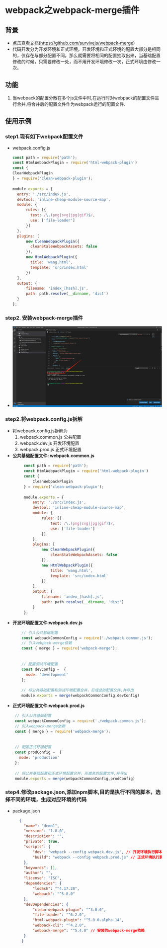 # webpack之webpack-merge插件
## 背景
+ [点击查看文档](https://github.com/survivejs/webpack-merge)(https://github.com/survivejs/webpack-merge)
+ 代码开发分为开发环境和正式环境，开发环境和正式环境的配置大部分是相同的，仅存在与部分配置不同。那么就需要将相同的配置抽取出来，当基础配置修改的时候，只需要修改一处，而不用开发环境修改一次，正式环境由修改一次。
## 功能
1. 当webpack的配置分散在多个js文件中时,在运行时对webpack的配置文件进行合并,将合并后的配置文件作为webpack运行的配置文件.
## 使用示例
### step1.现有如下webpack配置文件
+ webpack.config.js
    ```js
    const path = require('path');
    const HtmlWebpackPlugin = require('html-webpack-plugin')
    const {
    CleanWebpackPlugin
    } = require('clean-webpack-plugin');

    module.exports = {
      entry: './src/index.js',
      devtool: 'inline-cheap-module-source-map',
      module: {
          rules: [{
            test: /\.(png|svg|jpg|gif)$/,
            use: ['file-loader']
          }]
      },
      plugins: [
          new CleanWebpackPlugin({
            cleanStaleWebpackAssets: false
          }),
          new HtmlWebpackPlugin({
            title: 'wang.html',
            template: 'src/index.html'
          })
      ],
      output: {
          filename: 'index_[hash].js',
          path: path.resolve(__dirname, 'dist')
      }
    };
    ```
### step2. 安装webpack-merge插件  
   + <img src="./pics/webpack-merge/20201203224505.png">  
### step2.将webpack.config.js拆解
+ 将webpack.config.js拆解为
    1. webpack.common.js 公共配置
    2. webpack.dev.js 开发环境配置
    3. webpack.prod.js   正式环境配置
+ **公共基础配置文件: webpack.common.js**
   ```js
        const path = require('path');
        const HtmlWebpackPlugin = require('html-webpack-plugin')
        const {
            CleanWebpackPlugin
        } = require('clean-webpack-plugin');

        module.exports = {
            entry: './src/index.js',
            devtool: 'inline-cheap-module-source-map',
            module: {
                rules: [{
                    test: /\.(png|svg|jpg|gif)$/,
                    use: ['file-loader']
                }]
            },
            plugins: [
                new CleanWebpackPlugin({
                    cleanStaleWebpackAssets: false
                }),
                new HtmlWebpackPlugin({
                    title: 'wang.html',
                    template: 'src/index.html'
                })
            ],
            output: {
                filename: 'index_[hash].js',
                path: path.resolve(__dirname, 'dist')
            }
        };
   ```    
+ **开发环境配置文件:webpack.dev.js**   
    ```js
        // 引入公共基础配置
        const webpackCommonConfig = require('./webpack.common.js');
        // 引入webpack-merge依赖
        const { merge } = require('webpack-merge');


        // 配置测试环境配置
        const devConfig =  {
          mode: 'development'
        };

        // 将公共基础配置和测试环境配置合并，形成总的配置文件,并导出
        module.exports = merge(webpackCommonConfig,devConfig)
    ```
+ **正式环境配置文件:webpack.prod.js** 
   ```js
    // 引入公共基础配置
    const webpackCommonConfig = require('./webpack.common.js');
    // 引入webpack-merge依赖
    const { merge } = require('webpack-merge');


    // 配置正式环境配置
    const prodConfig =  {
      mode: 'production'
    };

    // 将公共基础配置和正式环境配置合并，形成总的配置文件,并导出
    module.exports = merge(webpackCommonConfig,prodConfig)
   ```   
### step4.修改package.json,添加npm脚本,目的是执行不同的脚本，选择不同的环境，生成对应环境的代码
+ package.json
   ```json
      {
        "name": "demo1",
        "version": "1.0.0",
        "description": "",
        "private": true,
        "scripts": {
            "dev": "webpack --config webpack.dev.js", // 开发环境执行脚本
            "build": "webpack --config webpack.prod.js" // 正式环境执行脚本
        },
        "keywords": [],
        "author": "",
        "license": "ISC",
        "dependencies": {
            "lodash": "^4.17.20",
            "webpack": "^5.8.0"
        },
        "devDependencies": {
            "clean-webpack-plugin": "^3.0.0",
            "file-loader": "^6.2.0",
            "html-webpack-plugin": "^5.0.0-alpha.14",
            "webpack-cli": "^4.2.0",
            "webpack-merge": "^5.4.0" // 安装的webpack-merge依赖
        }
       }
   ```   